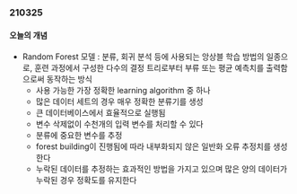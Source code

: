 ### 210325

#### 오늘의 개념

* Random Forest 모델 : 분류, 회귀 분석 등에 사용되는 앙상블 학습 방법의 일종으로, 훈련 과정에서 구성한 다수의 결정 트리로부터 부류 또는 평균 예측치를 출력함으로써 동작하는 방식
  * 사용 가능한 가장 정확한 learning algorithm 중 하나
  * 많은 데이터 세트의 경우 매우 정확한 분류기를 생성
  * 큰 데이터베이스에서 효율적으로 실행됨
  * 변수 삭제없이 수천개의 입력 변수를 처리할 수 있다
  * 분류에 중요한 변수를 추정
  * forest building이 진행됨에 따라 내부화되지 않은 일반화 오류 추정치를 생성한다
  * 누락된 데이터를 추정하는 효과적인 방법을 가지고 있으며 많은 양의 데이터가 누락된 경우 정확도를 유지한다
 

